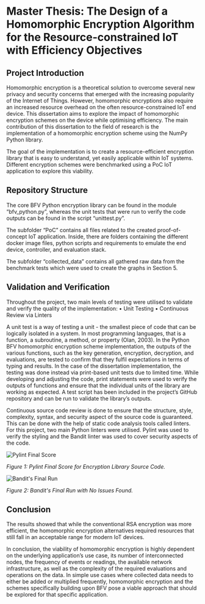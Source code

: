 # Master Thesis: The Design of a Homomorphic Encryption Algorithm for the Resource-constrained IoT with Efficiency Objectives

## Project Introduction
Homomorphic encryption is a theoretical solution to overcome several new privacy and security concerns that emerged with the increasing popularity of the Internet of Things. However, homomorphic encryptions also require an increased resource overhead on the often resource-constrained IoT end device. This dissertation aims to explore the impact of homomorphic encryption schemes on the device while optimising efficiency. The main contribution of this dissertation to the field of research is the implementation of a homomorphic encryption scheme using the NumPy Python library. 

The goal of the implementation is to create a resource-efficient encryption library that is easy to understand, yet easily applicable within IoT systems. Different encryption schemes were benchmarked using a PoC IoT application to explore this viability. 

## Repository Structure
The core BFV Python encryption library can be found in the module “bfv_python.py”, whereas the unit tests that were run to verify the code outputs can be found in the script “unittest.py”.

The subfolder “PoC” contains all files related to the created proof-of-concept IoT application. Inside, there are folders containing the different docker image files, python scripts and requirements to emulate the end device, controller, and evaluation stack.

The subfolder “collected_data” contains all gathered raw data from the benchmark tests which were used to create the graphs in Section 5.

## Validation and Verification
Throughout the project, two main levels of testing were utilised to validate and verify the quality of the implementation:
•	Unit Testing
•	Continuous Review via Linters

A unit test is a way of testing a unit - the smallest piece of code that can be logically isolated in a system. In most programming languages, that is a function, a subroutine, a method, or property (Olan, 2003). In the Python BFV homomorphic encryption scheme implementation, the outputs of the various functions, such as the key generation, encryption, decryption, and evaluations, are tested to confirm that they fulfil expectations in terms of typing and results. In the case of the dissertation implementation, the testing was done instead via print-based unit tests due to limited time. While developing and adjusting the code, print statements were used to verify the outputs of functions and ensure that the individual units of the library are working as expected. A test script has been included in the project’s GitHub repository and can be run to validate the library’s outputs. 

Continuous source code review is done to ensure that the structure, style, complexity, syntax, and security aspect of the source code is guaranteed. This can be done with the help of static code analysis tools called linters. For this project, two main Python linters were utilised. Pylint was used to verify the styling and the Bandit linter was used to cover security aspects of the code.

![Pylint Final Score](https://i.imgur.com/r19I0ZR.png)

*Figure 1: Pylint Final Score for Encryption Library Source Code.*

![Bandit's Final Run](https://i.imgur.com/IalRnEa.png)

*Figure 2: Bandit's Final Run with No Issues Found.*

## Conclusion
The results showed that while the conventional RSA encryption was more efficient, the homomorphic encryption alternatives required resources that still fall in an acceptable range for modern IoT devices. 

In conclusion, the viability of homomorphic encryption is highly dependent on the underlying application’s use case, its number of interconnected nodes, the frequency of events or readings, the available network infrastructure, as well as the complexity of the required evaluations and operations on the data. In simple use cases where collected data needs to either be added or multiplied frequently, homomorphic encryption and the schemes specifically building upon BFV pose a viable approach that should be explored for that specific application.